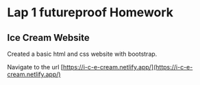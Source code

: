 # Lap 1 futureproof Homework 

## Ice Cream Website 

Created a basic html and css website with bootstrap.

Navigate to the url [https://i-c-e-cream.netlify.app/](https://i-c-e-cream.netlify.app/)
